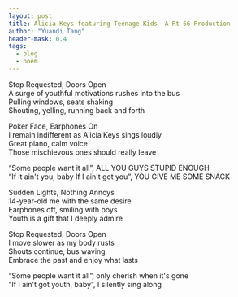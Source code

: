 ```yaml
---
layout: post
title: Alicia Keys featuring Teenage Kids- A Rt 66 Production
author: "Yuandi Tang"
header-mask: 0.4
tags:
  - blog
  - poem
---
```


Stop Requested, Doors Open   
A surge of youthful motivations rushes into the bus   
Pulling windows, seats shaking   
Shouting, yelling, running back and forth

Poker Face, Earphones On   
I remain indifferent as Alicia Keys sings loudly   
Great piano, calm voice   
Those mischievous ones should really leave   
   
“Some people want it all”, ALL YOU GUYS STUPID ENOUGH   
“If it ain't you, baby If I ain't got you”, YOU GIVE ME SOME SNACK   
   
Sudden Lights, Nothing Annoys   
14-year-old me with the same desire   
Earphones off, smiling with boys   
Youth is a gift that I deeply admire   
   
Stop Requested, Doors Open   
I move slower as my body rusts   
Shouts continue, bus waving   
Embrace the past and enjoy what lasts   
   
“Some people want it all”, only cherish when it's gone   
“If I ain't got youth, baby”, I silently sing along
